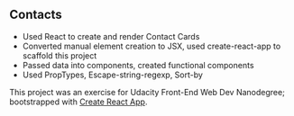  ## Contacts

 - Used React to create and render Contact Cards
 - Converted manual element creation to JSX, used create-react-app to scaffold this project
 - Passed data into components, created functional components
 - Used PropTypes, Escape-string-regexp, Sort-by 

This project was an exercise for Udacity Front-End Web Dev Nanodegree; bootstrapped with [Create React App](https://github.com/facebookincubator/create-react-app).

